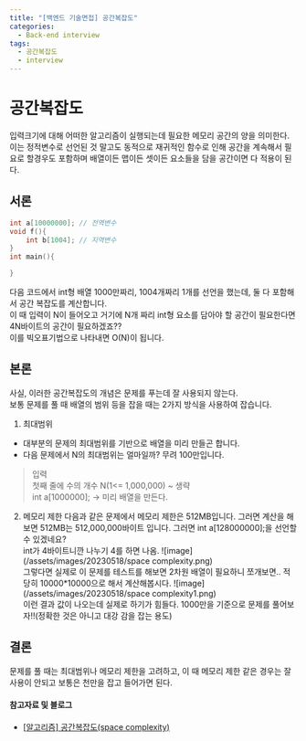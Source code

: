 ```yaml
---
title: "[백엔드 기술면접] 공간복잡도"
categories:
  - Back-end interview
tags:
  - 공간복잡도
  - interview
---
```


# 공간복잡도
입력크기에 대해 어떠한 알고리즘이 실행되는데 필요한 메모리 공간의 양을 의미한다.  
이는 정적변수로 선언된 것 말고도 동적으로 재귀적인 함수로 인해 공간을 계속해서 필요로 할경우도 포함하며 배열이든 맵이든 셋이든 요소들을 담을 공간이면 다 적용이 된다.

## 서론 
```c
int a[10000000]; // 전역변수 
void f(){
    int b[1004]; // 지역변수 
}
int main(){

}
```
다음 코드에서 int형 배열 1000만짜리, 1004개짜리 1개를 선언을 했는데, 둘 다 포함해서 공간 복잡도를 계산합니다.  
이 때 입력이 N이 들어오고 거기에 N개 짜리 int형 요소를 담아야 할 공간이 필요한다면 4N바이트의 공간이 필요하겠죠??  
이를 빅오표기법으로 나타내면 O(N)이 됩니다.   

## 본론 
사실, 이러한 공간복잡도의 개념은 문제를 푸는데 잘 사용되지 않는다.  
보통 문제를 풀 때 배열의 범위 등을 잡을 때는 2가지 방식을 사용하여 잡습니다.  

1. 최대범위 
- 대부분의 문제의 최대범위를 기반으로 배열을 미리 만들곤 합니다. 
- 다음 문제에서 N의 최대범위는 얼마일까? 무려 100만입니다. 

> 입력  
  > 첫째 줄에 수의 개수 N(1<= 1,000,000) ~ 생략  
  int a[1000000]; -> 미리 배열을 만든다.

2. 메모리 제한
다음과 같은 문제에서 메모리 제한은 512MB입니다. 그러면 계산을 해보면 512MB는 512,000,000바이트 입니다. 그러면 int a[128000000];을 선언할 수 있겠네요?  
int가 4바이트니깐 나누기 4를 하면 나옴.
![image](/assets/images/20230518/space complexity.png)  
그렇다면 실제로 이 문제를 테스트를 해보면 2차원 배열이 필요하니 쪼개보면.. 적당히 10000*10000으로 해서 계산해봅시다.
![image](/assets/images/20230518/space complexity1.png)  
이런 결과 값이 나오는데 실제로 하기가 힘들다. 
1000만을 기준으로 문제를 풀어보자!!(정확한 것은 아니고 대강 감을 잡는 용도)



## 결론 
문제를 풀 때는 최대범위나 메모리 제한을 고려하고, 이 때 메모리 제한 같은 경우는 잘 사용이 안되고 보통은 천만을 잡고 들어가면 된다.

#### 참고자료 및 블로그  
- [[알고리즘] 공간복잡도(space complexity)](https://www.youtube.com/watch?v=OnsXVMF9Z1g&ab_channel=%ED%81%B0%EB%8F%8C%EC%9D%98%ED%84%B0%EC%A0%84)  
